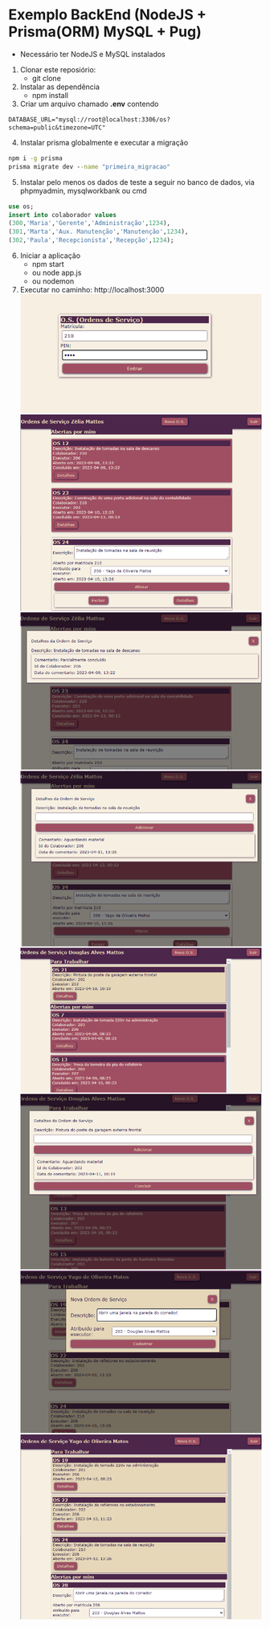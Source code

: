 # Exemplo BackEnd (NodeJS + Prisma(ORM) MySQL + Pug)
* Necessário ter NodeJS e MySQL instalados
1. Clonar este reposiório:
    - git clone
2. Instalar as dependência
    - npm install
3. Criar um arquivo chamado **.env** contendo
```env
DATABASE_URL="mysql://root@localhost:3306/os?schema=public&timezone=UTC"
```
4. Instalar prisma globalmente e executar a migração
```cmd
npm i -g prisma
prisma migrate dev --name "primeira_migracao"
```
5. Instalar pelo menos os dados de teste a seguir no banco de dados, via phpmyadmin, mysqlworkbank ou cmd
```sql
use os;
insert into colaborador values
(300,'Maria','Gerente','Administração',1234),
(301,'Marta','Aux. Manutenção','Manutenção',1234),
(302,'Paula','Recepcionista','Recepção',1234);
```
6. Iniciar a aplicação
    - npm start
    - ou node app.js
    - ou nodemon
7. Executar no caminho: http://localhost:3000<br>
![Wireframe](../../01-proj/aula15/wireframe1.png)<br>
![Wireframe](../../01-proj/aula15/wireframe2.png)<br>
![Wireframe](../../01-proj/aula15/wireframe3.png)<br>
![Wireframe](../../01-proj/aula15/wireframe4.png)<br>
![Wireframe](../../01-proj/aula15/wireframe5.png)<br>
![Wireframe](../../01-proj/aula15/wireframe6.png)<br>
![Wireframe](../../01-proj/aula15/wireframe7.png)<br>
![Wireframe](../../01-proj/aula15/wireframe8.png)<br>